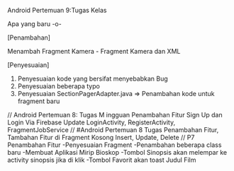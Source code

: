 Android Pertemuan 9:Tugas Kelas

Apa yang baru -o-

[Penambahan]

Menambah Fragment Kamera - Fragment Kamera dan XML

[Penyesuaian]

1. Penyesuaian kode yang bersifat menyebabkan Bug
2. Penyesuaian beberapa typo
3. Penyesuaian SectionPagerAdapter.java => Penambahan kode untuk fragment baru













//
Android Pertemuan 8: Tugas M ingguan
Penambahan Fitur Sign Up dan Login Via Firebase
Update LoginActivity, RegisterActivity, FragmentJobService
//
#Android Pertemuan 8 Tugas
Penambahan Fitur, Tambahan Fitur di Fragment Kosong
Insert, Update, Delete
//
P7
Penambahan Fitur
-Penyesuaian Fragment
-Penambahan beberapa class baru
-Membuat Aplikasi Mirip Bioskop
-Tombol Sinopsis akan melempar ke activity sinopsis jika di klik
-Tombol Favorit akan toast Judul Film
